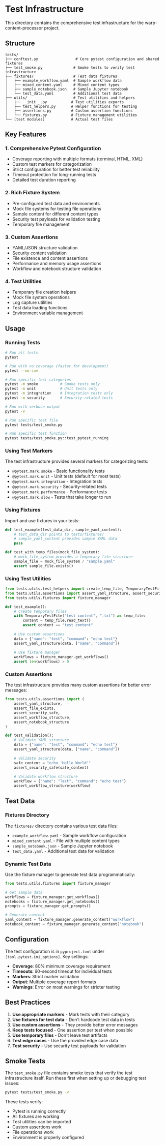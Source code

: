 # Test Infrastructure

This directory contains the comprehensive test infrastructure for the warp-content-processor project.

## Structure

```
tests/
├── conftest.py                 # Core pytest configuration and shared fixtures
├── test_smoke.py              # Smoke tests to verify test infrastructure
├── fixtures/                  # Test data fixtures
│   ├── example_workflow.yaml  # Sample workflow data
│   ├── mixed_content.yaml     # Mixed content types
│   ├── sample_notebook.json   # Sample Jupyter notebook
│   └── test_data.yaml         # Additional test data
├── utils/                     # Test utilities and helpers
│   ├── __init__.py           # Test utilities exports
│   ├── test_helpers.py       # Helper functions for testing
│   ├── assertions.py         # Custom assertion functions
│   └── fixtures.py           # Fixture management utilities
└── [test modules]            # Actual test files
```

## Key Features

### 1. Comprehensive Pytest Configuration
- Coverage reporting with multiple formats (terminal, HTML, XML)
- Custom test markers for categorization
- Strict configuration for better test reliability
- Timeout protection for long-running tests
- Detailed test duration reporting

### 2. Rich Fixture System
- Pre-configured test data and environments
- Mock file systems for testing file operations
- Sample content for different content types
- Security test payloads for validation testing
- Temporary file management

### 3. Custom Assertions
- YAML/JSON structure validation
- Security content validation
- File existence and content assertions
- Performance and memory usage assertions
- Workflow and notebook structure validation

### 4. Test Utilities
- Temporary file creation helpers
- Mock file system operations
- Log capture utilities
- Test data loading functions
- Environment variable management

## Usage

### Running Tests

```bash
# Run all tests
pytest

# Run with no coverage (faster for development)
pytest --no-cov

# Run specific test categories
pytest -m smoke          # Smoke tests only
pytest -m unit           # Unit tests only
pytest -m integration    # Integration tests only
pytest -m security       # Security-related tests

# Run with verbose output
pytest -v

# Run specific test file
pytest tests/test_smoke.py

# Run specific test function
pytest tests/test_smoke.py::test_pytest_running
```

### Using Test Markers

The test infrastructure provides several markers for categorizing tests:

- `@pytest.mark.smoke` - Basic functionality tests
- `@pytest.mark.unit` - Unit tests (default for most tests)
- `@pytest.mark.integration` - Integration tests
- `@pytest.mark.security` - Security-related tests
- `@pytest.mark.performance` - Performance tests
- `@pytest.mark.slow` - Tests that take longer to run

### Using Fixtures

Import and use fixtures in your tests:

```python
def test_example(test_data_dir, sample_yaml_content):
    # test_data_dir points to tests/fixtures/
    # sample_yaml_content provides sample YAML data
    pass

def test_with_temp_files(mock_file_system):
    # mock_file_system provides a temporary file structure
    sample_file = mock_file_system / "sample.yaml" 
    assert sample_file.exists()
```

### Using Test Utilities

```python
from tests.utils.test_helpers import create_temp_file, TemporaryTestFile
from tests.utils.assertions import assert_yaml_structure, assert_security_safe
from tests.utils.fixtures import fixture_manager

def test_example():
    # Create temporary files
    with TemporaryTestFile("test content", ".txt") as temp_file:
        content = temp_file.read_text()
        assert content == "test content"
    
    # Use custom assertions
    data = {"name": "test", "command": "echo test"}
    assert_yaml_structure(data, ["name", "command"])
    
    # Use fixture manager
    workflows = fixture_manager.get_workflows()
    assert len(workflows) > 0
```

### Custom Assertions

The test infrastructure provides many custom assertions for better error messages:

```python
from tests.utils.assertions import (
    assert_yaml_structure,
    assert_file_exists,
    assert_security_safe,
    assert_workflow_structure,
    assert_notebook_structure
)

def test_validation():
    # Validate YAML structure
    data = {"name": "test", "command": "echo test"}
    assert_yaml_structure(data, ["name", "command"])
    
    # Validate security
    safe_content = "echo 'Hello World'"
    assert_security_safe(safe_content)
    
    # Validate workflow structure
    workflow = {"name": "Test", "command": "echo test"}
    assert_workflow_structure(workflow)
```

## Test Data

### Fixtures Directory

The `fixtures/` directory contains various test data files:

- `example_workflow.yaml` - Sample workflow configuration
- `mixed_content.yaml` - File with multiple content types
- `sample_notebook.json` - Sample Jupyter notebook
- `test_data.yaml` - Additional test data for validation

### Dynamic Test Data

Use the fixture manager to generate test data programmatically:

```python
from tests.utils.fixtures import fixture_manager

# Get sample data
workflows = fixture_manager.get_workflows()
notebooks = fixture_manager.get_notebooks()
prompts = fixture_manager.get_prompts()

# Generate content
yaml_content = fixture_manager.generate_content("workflow")
notebook_content = fixture_manager.generate_content("notebook")
```

## Configuration

The test configuration is in `pyproject.toml` under `[tool.pytest.ini_options]`. Key settings:

- **Coverage**: 80% minimum coverage requirement
- **Timeouts**: 60-second timeout for individual tests
- **Markers**: Strict marker validation
- **Output**: Multiple coverage report formats
- **Warnings**: Error on most warnings for stricter testing

## Best Practices

1. **Use appropriate markers** - Mark tests with their category
2. **Use fixtures for test data** - Don't hardcode test data in tests
3. **Use custom assertions** - They provide better error messages
4. **Keep tests focused** - One assertion per test when possible
5. **Use temporary files** - Don't leave test artifacts
6. **Test edge cases** - Use the provided edge case data
7. **Test security** - Use security test payloads for validation

## Smoke Tests

The `test_smoke.py` file contains smoke tests that verify the test infrastructure itself. Run these first when setting up or debugging test issues:

```bash
pytest tests/test_smoke.py -v
```

These tests verify:
- Pytest is running correctly
- All fixtures are working
- Test utilities can be imported
- Custom assertions work
- File operations work
- Environment is properly configured
